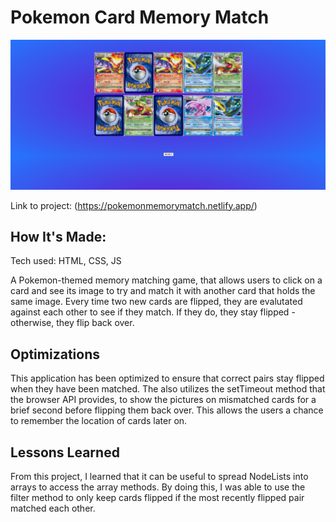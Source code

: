 # Pokemon Card Memory Match

![Thumbnail](css/assets/thumbnail.png)

Link to project: (https://pokemonmemorymatch.netlify.app/)


## How It's Made:
Tech used: HTML, CSS, JS

A Pokemon-themed memory matching game, that allows users to click on a card and see its image to try and match it with another card that holds the same image. Every time two new cards are flipped, they are evalutated against each other to see if they match. If they do, they stay flipped - otherwise, they flip back over.

## Optimizations

This application has been optimized to ensure that correct pairs stay flipped when they have been matched. The also utilizes the setTimeout method that the browser API provides, to show the pictures on mismatched cards for a brief second before flipping them back over. This allows the users a chance to remember the location of cards later on.

## Lessons Learned

From this project, I learned that it can be useful to spread NodeLists into arrays to access the array methods. By doing this, I was able to use the filter method to only keep cards flipped if the most recently flipped pair matched each other.
